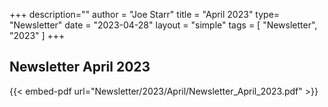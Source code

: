 +++
description=""
author = "Joe Starr"
title = "April 2023"
type= "Newsletter"
date = "2023-04-28"
layout = "simple"
tags = [
"Newsletter",
"2023"
]
+++

## Newsletter April 2023

{{< embed-pdf url="Newsletter/2023/April/Newsletter_April_2023.pdf" >}}

